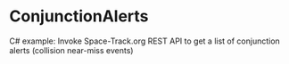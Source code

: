 # ConjunctionAlerts
C# example: Invoke Space-Track.org REST API to get a list of conjunction alerts (collision near-miss events)
